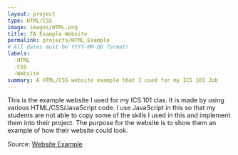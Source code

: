 ```yaml
---
layout: project
type: HTML/CSS
image: images/HTML.png
title: TA Example Website
permalink: projects/HTML_Example
# All dates must be YYYY-MM-DD format!
labels:
  -HTML
  -CSS
  -Website
summary: A HTML/CSS website example that I used for my ICS 101 Job
---
```


This is the example website I used for my ICS 101 clas. It is made by using various HTML/CSS/JavaScript code. I use JavaScript in this so that my students are not able to copy some of the skills I used in this and implement them into their project. The purpose for the website is to show them an example of how their website could look. 


Source: <a href="https://www2.hawaii.edu/~nmnag/me/dreamweaver%20example.html"><i class="large github icon "></i>Website Example</a>

